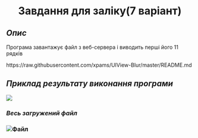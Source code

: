 
<h1 align = 'center'> Завдання для заліку(7 варіант) </h1>
<h2><i>Опис</i></h2>
<p>Програма завантажує файл з веб-сервера і виводить перші  його 11 рядків</p>
https://raw.githubusercontent.com/xpams/UIView-Blur/master/README.md
<h2><i>Приклад результату виконання програми</i></h2>
<img src="https://imgur.com/xOsrH3j.png"></p>
<h3><i>Весь загружений файл</i><h3>
<p><img src="https://imgur.com/8FAqhqs.png" alt="Файл"></p>



